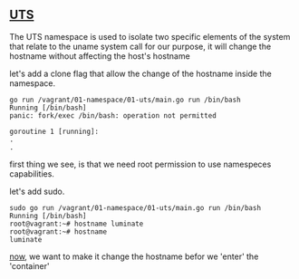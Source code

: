 [UTS](http://windsock.io/uts-namespace/)
---
The UTS namespace is used to isolate two specific elements of the system that relate to the uname system call
for our purpose, it will change the hostname without affecting the host's hostname

let's add a clone flag that allow the change of the hostname inside the namespace.
```
go run /vagrant/01-namespace/01-uts/main.go run /bin/bash
Running [/bin/bash]
panic: fork/exec /bin/bash: operation not permitted

goroutine 1 [running]:
.
.

```

first thing we see, is that we need root permission to use namespeces capabilities.

let's add sudo. 
```
sudo go run /vagrant/01-namespace/01-uts/main.go run /bin/bash
Running [/bin/bash]
root@vagrant:~# hostname luminate
root@vagrant:~# hostname
luminate
```

[now](../02-uts/README.md), we want to make it change the hostname befor we 'enter' the 'container'